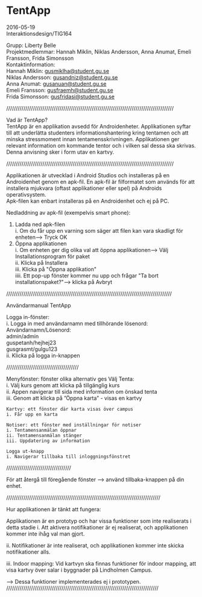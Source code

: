 # TentApp 
2016-05-19  
Interaktionsdesign/TIG164  
  
Grupp: Liberty Belle  
Projektmedlemmar: Hannah Miklin, Niklas Andersson, Anna Anumat, Emeli Fransson, Frida Simonsson  
Kontaktinformation:  
Hannah Miklin: gusmiklha@student.gu.se  
Niklas Andersson: gusandniz@student.gu.se  
Anna Anumat: gusanuan@student.gu.se     
Emeli Fransson: gusfraemh@student.gu.se     
Frida Simonsson: gusfridasi@student.gu.se    


////////////////////////////////////////////////////////////////////////////////////////  

Vad är TentApp?  
TentApp är en applikation avsedd för Androidenheter. Applikationen syftar till att underlätta studenters informationshantering kring tentamen och att minska stressmoment innan tentamensskrivningen. Applikationen ger relevant information om kommande tentor och i vilken sal dessa ska skrivas. Denna anvisning sker i form utav en kartvy.     
    
////////////////////////////////////////////////////////////////////////////////////////    
  
Applikationen är utvecklad i Android Studios och installeras på en Androidenhet genom en apk-fil. En apk-fil är filformatet som används för att installera mjukvara (oftast applikationer eller spel) på Androids operativsystem.  
Apk-filen kan enbart installeras på en Androidenhet och ej på PC.  
  
Nedladdning av apk-fil (exempelvis smart phone):  
  
1. Ladda ned apk-filen  
  i. Om du får upp en varning som säger att filen kan vara skadligt för enheten--> Tryck OK  
2. Öppna applikationen  
  i. Om enheten ger dig olika val att öppna applikationen--> Välj Installationsprogram för paket  
  ii. Klicka på Installera  
  iii. Klicka på "Öppna applikation"  
  iiii. Ett pop-up fönster kommer nu upp och frågar "Ta bort installationspaket?"--> klicka på Avbryt  
  
///////////////////////////////////////////////////////////////////////////////////////  
  
Användarmanual TentApp  
  
Logga in-fönster:  
  i. Logga in med användarnamn med tillhörande lösenord:  
	Användarnamn/Lösenord:  
	admin/admin  
	guspetanh/hejhej23  
	gusgrasmt/gulgu123  
  ii. Klicka på logga in-knappen 
  
//////////////////////////////////////  
  
Menyfönster: fönster olika alternativ ges
    Välj Tenta:  
    i. Välj kurs genom att klicka på tillgänglig kurs  
    ii. Appen navigerar till sida med information om önskad tenta     
    iii. Genom att klicka på ”Öppna karta” - visas en kartvy    
  
    Kartvy: ett fönster där karta visas över campus  
    i. Får upp en karta   
 
    Notiser: ett fönster med inställningar för notiser  
    i. Tentamensanmälan öppnar  
    ii. Tentamensanmälan stänger   
    iii. Uppdatering av information  

    Logga ut-knapp
    i. Navigerar tillbaka till inloggningsfönstret
      
//////////////////////////////////     
  
För att återgå till föregående fönster --> använd tillbaka-knappen på din enhet.  
   
/////////////////////////////////////////////////////////////////////////////////  
   
Hur applikationen är tänkt att fungera:  


Applikationen är en prototyp och har vissa funktioner som inte realiserats i detta stadie
i. Att aktivera notifikationer är ej realiserat, och applikationen kommer inte ihåg val man gjort.


ii. Notifikationer är inte realiserat, och applikationen kommer inte skicka notifikationer alls. 


iii. Indoor mapping: Vid kartvyn ska finnas funktioner för indoor mapping, att visa kartvy över salar i byggnader på Lindholmen Campus.


--> Dessa funktioner implementerades ej i prototypen.  
////////////////////////////////////////////////////////////////////////////////  

  



